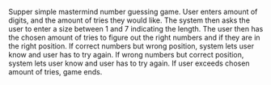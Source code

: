 Supper simple mastermind number guessing game. User enters amount of digits, and the amount of tries they would like. The system then asks the user to enter a size between 1 and 7 indicating the length.
The user then has the chosen amount of tries to figure out the right numbers and if they are in the right position.
If correct numbers but wrong position, system lets user know and user has to try again.
If wrong numbers but correct position, system lets user know and user has to try again.
If user exceeds chosen amount of tries, game ends.

